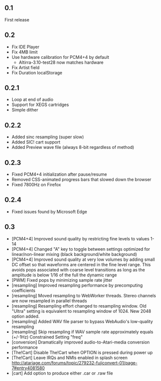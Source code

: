 0.1
---

First release

0.2
---

* Fix IDE Player
* Fix 4MB limit
* Use hardware calibration for PCM4+4 by default
  * Altirra-3.10-test28 now matches hardware
* Fix Artist field
* Fix Duration localStorage

0.2.1
-----

* Loop at end of audio
* Support for XEGS cartridges
* Simple dither

0.2.2
-----

* Added sinc resampling (super slow)
* Added SIC! cart support
* Added Preview wave file (always 8-bit regardless of method)

0.2.3
-----

* Fixed PCM4+4 initialization after pause/resume
* Removed CSS-animated progress bars that slowed down the browser
* Fixed 7800Hz on Firefox

0.2.4
-----

* Fixed issues found by Microsoft Edge

0.3
---

* [PCM4+4] Improved sound quality by restricting fine levels to values 1-14
* [PCM4+4] Changed "A" key to toggle between settings optimized for
  linear/non-linear mixing (black background/white background)
* [PCM4+4] Improved sound quality at very low volumes by adding small DC offset
  so that waveforms are centered in the fine level range. This avoids pops
  associated with coarse level transitions as long as the amplitude is below
  1/16 of the full the dynamic range
* [PWM] Fixed pops by minimizing sample rate jitter
* [resampling] Improved resampling performance by precomputing coefficients
* [resampling] Moved resampling to WebWorker threads. Stereo channels are now
  resampled in parallel threads
* [resampling] Resampling effort changed to resampling window. Old "Ultra"
  setting is equivalent to resampling window of 1024. New 2048 option added.
* [resampling] Added WAV file parser to bypass WebAudio's low-quality
  resampling
* [resampling] Skip resampling if WAV sample rate approximately equals (+/-1Hz)
  Constrained Setting "freq"
* [conversion] Dramatically improved audio-to-Atari-media conversion
  performance
* [The!Cart] Disable The!Cart when OPTION is pressed during power up
* [The!Cart] Leave IRQs and NMIs enabled in splash screen
  http://atariage.com/forums/topic/279232-fujiconvert-01/page-7#entry4081580
* [cart] Add option to produce either .car or .raw file
